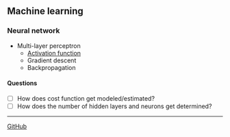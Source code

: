 
## Machine learning

### Neural network

- Multi-layer perceptron
	- [Activation function](./Activation%20function.md)
	- Gradient descent
	- Backpropagation

#### Questions

- [ ] How does cost function get modeled/estimated?
- [ ] How does the number of hidden layers and neurons get determined?

---

[GitHub](https://github.com/somidad/ds-ai-ml)
